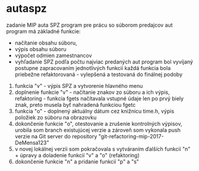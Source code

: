 # autaspz
zadanie MIP auta SPZ
program pre prácu so súborom predajcov aut
program má základné funkcie:
- načítanie obsahu súboru,
- výpis obsahu súboru
- výpočet odmien zamestnancov
- vyhľadanie SPZ podľa počtu najviac predaných aut
program bol vyvíjaný postupne zapracovaním jednotlivých funkcií
každá funkcia bola priebežne refaktorovaná - vylepšená a testovaná do finálnej podoby


1. funkcia "v" - výpis SPZ a vytvorenie hlavného menu
2. doplnenie funkcie "v" - načítanie znakov zo súboru a ich výpis,
   refaktoring - funkcia fgets načítavala vstupné údaje len po prvý biely znak, preto musela byť nahradená funkciou fgetc
3. funkcia "o" - doplnený aktuálny dátum cez knižnicu time.h, výpis položiek zo súboru na obrazovku
4. dokončenie funkcie "o", otestovanie a zrušenie kontrolných výpisov,
   urobila som branch existujúcej verzie a zároveň som vykonala push verzie na Git server do repository "git-refactoring-mip-2017-DeMensa123"
5. v novej lokálnej verzii som pokračovala s vytváraním ďalších funkcií "n" + úpravy a doladenie funkcií "v" a "o" (refaktoring)
6. dokončenie funkcie "n" a pridanie funkcií "p" a "s"

